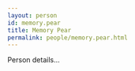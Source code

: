 ```yaml
---
layout: person
id: memory.pear
title: Memory Pear
permalink: people/memory.pear.html
---
```


Person details...